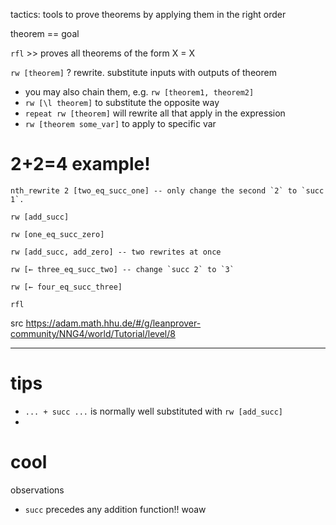 tactics: tools to prove theorems by applying them in the right order

theorem == goal

`rfl` >> proves all theorems of the form X = X
<!--LEARN:JBJToAkn-->

`rw [theorem]` 
?
rewrite. substitute inputs with outputs of theorem
- you may also chain them, e.g. `rw [theorem1, theorem2]`
- `rw [\l theorem]` to substitute the opposite way
- `repeat rw [theorem]` will rewrite all that apply in the expression
- `rw [theorem some_var]` to apply to specific var
<!--LEARN:EW0My3DC-->


# 2+2=4 example!
```lean
nth_rewrite 2 [two_eq_succ_one] -- only change the second `2` to `succ 1`.

rw [add_succ]

rw [one_eq_succ_zero]

rw [add_succ, add_zero] -- two rewrites at once

rw [← three_eq_succ_two] -- change `succ 2` to `3`

rw [← four_eq_succ_three]

rfl
```
src https://adam.math.hhu.de/#/g/leanprover-community/NNG4/world/Tutorial/level/8

---
# tips
- `... + succ ...` is normally well substituted with `rw [add_succ]`
- 

# cool 
observations
- `succ` precedes any addition function!! woaw